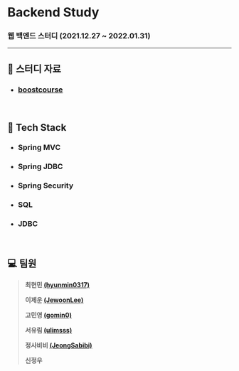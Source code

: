 # Backend Study

### 웹 백엔드 스터디 (2021.12.27 ~ 2022.01.31)

---

## :book: 스터디 자료

* ### [boostcourse](https://www.boostcourse.org/)

<br>

## :notebook_with_decorative_cover: Tech Stack

* ### Spring MVC
* ### Spring JDBC
* ### Spring Security
* ### SQL
* ### JDBC

<br>

## :computer: 팀원 


> **최현민 [(hyunmin0317)](https://github.com/hyunmin0317)**
>
> **이제운 [(JewoonLee)](https://github.com/JewoonLee)**
>
> **고민영 [(gomin0)](https://github.com/gomin0)**
>
> **서유림 [(ulimsss)](https://github.com/ulimsss)**
>
> **정사비비 [(JeongSabibi)](https://github.com/JeongSabibi)** 
>
> **신정우**
>